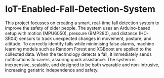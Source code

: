 # IoT-Enabled-Fall-Detection-System
This project focusses on creating a smart, real-time fall detection system to improve the safety of older people.  The system uses an Arduino-based setup with motion (MPU6050), pressure (BMP280), and distance (HC-SR04) sensors to track unexpected changes in movement, posture, and altitude.  To correctly identify falls while minimising false alarms, machine learning models such as Random Forest and XGBoost are applied to the collected data.  When the technology detects a fall, it immediately sends notifications to carers, assuring quick assistance.  The system is inexpensive, scalable, and designed to be both wearable and non-intrusive, increasing geriatric independence and safety.
